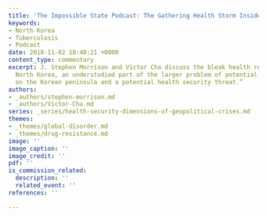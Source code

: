 ```yaml
---
title: 'The Impossible State Podcast: The Gathering Health Storm Inside North Korea'
keywords:
- North Korea
- Tuberculosis
- Podcast
date: 2018-11-02 18:40:21 +0000
content_type: commentary
excerpt: J. Stephen Morrison and Victor Cha discuss the bleak health realities in
  North Korea, an understudied part of the larger problem of potential instability
  on the Korean peninsula and a potential health security threat.”
authors:
- _authors/stephen-morrison.md
- _authors/Victor-Cha.md
series: _series/health-security-dimensions-of-geopolitical-crises.md
themes:
- _themes/global-disorder.md
- _themes/drug-resistance.md
image: ''
image_caption: ''
image_credit: ''
pdf: ''
is_commission_related:
  description: ''
  related_event: ''
references: ''

---
```


